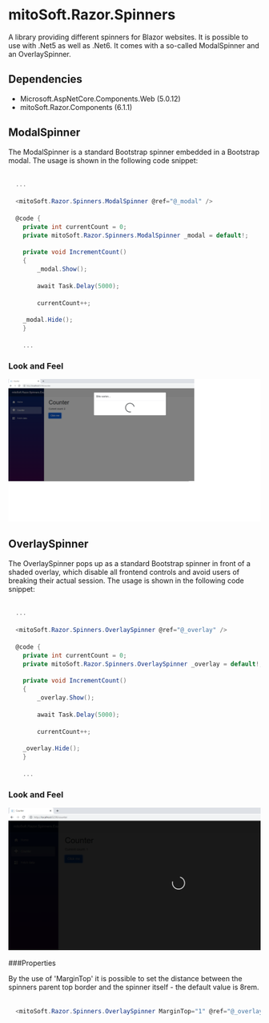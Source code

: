 # mitoSoft.Razor.Spinners
A library providing different spinners for Blazor websites.
It is possible to use with .Net5 as well as .Net6.
It comes with a so-called ModalSpinner and an OverlaySpinner.

## Dependencies

 - Microsoft.AspNetCore.Components.Web (5.0.12)
 - mitoSoft.Razor.Components (6.1.1)

## ModalSpinner

The ModalSpinner is a standard Bootstrap spinner embedded in a Bootstrap modal.
The usage is shown in the following code snippet:

```c#
  
  ...
  
  <mitoSoft.Razor.Spinners.ModalSpinner @ref="@_modal" />

  @code {
    private int currentCount = 0;
    private mitoSoft.Razor.Spinners.ModalSpinner _modal = default!;

    private void IncrementCount()
    {
        _modal.Show();

        await Task.Delay(5000);

        currentCount++;
        
	_modal.Hide();
    }
 
    ...

```

### Look and Feel

![Screenshot](ModalSpinnerExample.png)

## OverlaySpinner

The OverlaySpinner pops up as a standard Bootstrap spinner in front of a shaded overlay, which disable all frontend controls and avoid users of breaking their actual session.
The usage is shown in the following code snippet:

```c#
  
  ...
  
  <mitoSoft.Razor.Spinners.OverlaySpinner @ref="@_overlay" />

  @code {
    private int currentCount = 0;
    private mitoSoft.Razor.Spinners.OverlaySpinner _overlay = default!;
    
    private void IncrementCount()
    {
        _overlay.Show();

        await Task.Delay(5000);

        currentCount++;
        
	_overlay.Hide();
    }
 
    ...

```

### Look and Feel

![Screenshot](OverlaySpinnerExample.png)

###Properties

By the use of 'MarginTop' it is possible to set the distance between the spinners parent top border and the spinner itself - the default value is 8rem.

```c#
  
  <mitoSoft.Razor.Spinners.OverlaySpinner MarginTop="1" @ref="@_overlay" />

```
